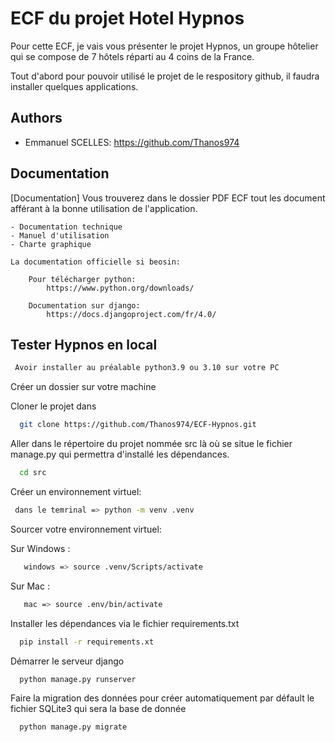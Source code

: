 
# ECF du projet Hotel Hypnos

Pour cette ECF, je vais vous présenter le projet Hypnos, un groupe hôtelier qui se compose de 7 hôtels réparti au 4 coins de la France.



Tout d'abord pour pouvoir utilisé le projet de le respository github, il faudra installer quelques applications. 
## Authors

- Emmanuel SCELLES: https://github.com/Thanos974


## Documentation

[Documentation]
Vous trouverez dans le dossier PDF ECF tout les document afférant à la bonne utilisation de l'application.

    - Documentation technique
    - Manuel d'utilisation
    - Charte graphique
    
    La documentation officielle si beosin:
    
        Pour télécharger python:
            https://www.python.org/downloads/

        Documentation sur django:
            https://docs.djangoproject.com/fr/4.0/

## Tester Hypnos en local


```bash
 Avoir installer au préalable python3.9 ou 3.10 sur votre PC
```
Créer un dossier sur votre machine


Cloner le projet dans 

```bash
  git clone https://github.com/Thanos974/ECF-Hypnos.git
```

Aller dans le répertoire du projet nommée src là où se situe le fichier manage.py qui permettra d'installé les dépendances. 

```bash
  cd src
```
Créer un environnement virtuel:

```bash
 dans le temrinal => python -m venv .venv
```
Sourcer votre environnement virtuel:

Sur Windows :
```bash
   windows => source .venv/Scripts/activate
```
Sur Mac :
```bash
   mac => source .env/bin/activate
```

Installer les dépendances via le fichier requirements.txt

```bash
  pip install -r requirements.xt
```

Démarrer le serveur django 

```bash
  python manage.py runserver
```
Faire la migration des données pour créer automatiquement par défault le fichier SQLite3 qui sera la base de donnée

```bash
  python manage.py migrate
```


